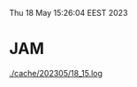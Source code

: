 Thu 18 May 15:26:04 EEST 2023
# JAM
<a href='./cache/202305/18_15.log'>./cache/202305/18_15.log</a>
